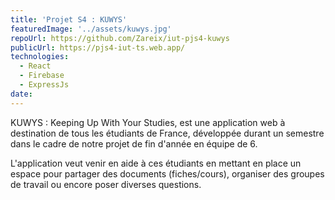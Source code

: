 ```yaml
---
title: 'Projet S4 : KUWYS'
featuredImage: '../assets/kuwys.jpg'
repoUrl: https://github.com/Zareix/iut-pjs4-kuwys
publicUrl: https://pjs4-iut-ts.web.app/
technologies:
  - React
  - Firebase
  - ExpressJs
date:
---
```


KUWYS : Keeping Up With Your Studies, est une application web à destination de tous les étudiants de France, développée durant un semestre dans le cadre de notre projet de fin d'année en équipe de 6.

L'application veut venir en aide à ces étudiants en mettant en place un espace pour partager des documents (fiches/cours), organiser des groupes de travail ou encore poser diverses questions.
